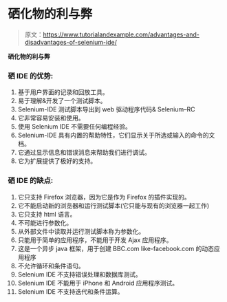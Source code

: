 # 硒化物的利与弊

> 原文：<https://www.tutorialandexample.com/advantages-and-disadvantages-of-selenium-ide/>

**硒化物的利与弊**

### 硒 IDE 的优势:

1.  基于用户界面的记录和回放工具。
2.  易于理解&开发了一个测试脚本。
3.  Selenium-IDE 测试脚本导出到 web 驱动程序代码& Selenium–RC
4.  它非常容易安装和使用。
5.  使用 Selenium IDE 不需要任何编程经验。
6.  Selenium-IDE 具有内置的帮助特性，它们显示关于所选或输入的命令的文档。
7.  它通过显示信息和错误消息来帮助我们进行调试。
8.  它为扩展提供了极好的支持。

### 硒 IDE 的缺点:

1.  它只支持 Firefox 浏览器，因为它是作为 Firefox 的插件实现的。
2.  它不能启动新的浏览器和运行测试脚本(它只能与现有的浏览器一起工作)
3.  它只支持 html 语言。
4.  不可能进行参数化。
5.  从外部文件中读取并运行测试脚本称为参数化。
6.  只能用于简单的应用程序，不能用于开发 Ajax 应用程序。
7.  这是一个异步 java 框架，用于创建 BBC.com like-facebook.com 的动态应用程序
8.  不允许循环和条件语句。
9.  Selenium IDE 不支持错误处理和数据库测试。
10.  Selenium IDE 不能用于 iPhone 和 Android 应用程序测试。
11.  Selenium IDE 不支持迭代和条件运算。